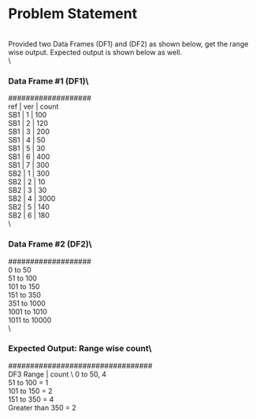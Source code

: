 # Problem Statement
\
Provided two Data Frames (DF1) and (DF2) as shown below, get the range wise output. Expected output is shown below as well.\
\
### Data Frame #1 (DF1)\
###################\
ref | ver | count \
SB1 | 1 | 100 \
SB1 | 2 | 120 \
SB1 | 3 | 200 \
SB1 | 4 | 50 \
SB1 | 5 | 30 \
SB1 | 6 | 400 \
SB1 | 7 | 300 \
SB2 | 1 | 300 \
SB2 | 2 | 10 \
SB2 | 3 | 30 \
SB2 | 4 | 3000 \
SB2 | 5 | 140 \
SB2 | 6 | 180\
\
### Data Frame #2 (DF2)\
###################\
0 to 50 \
51 to 100 \
101 to 150 \
151 to 350 \
351 to 1000 \
1001 to 1010 \
1011 to 10000\
\
### Expected Output: Range wise count\
################################# \
DF3 Range | count \ 
0 to 50, 4 \
51 to 100 = 1 \
101 to 150 = 2 \
151 to 350 = 4 \
Greater than 350 = 2 
